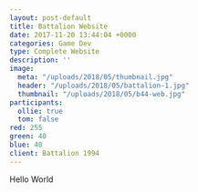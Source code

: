 ```yaml
---
layout: post-default
title: Battalion Website
date: 2017-11-20 13:44:04 +0000
categories: Game Dev
type: Complete Website
description: ''
image:
  meta: "/uploads/2018/05/thumbnail.jpg"
  header: "/uploads/2018/05/battalion-1.jpg"
  thumbnail: "/uploads/2018/05/b44-web.jpg"
participants:
  ollie: true
  tom: false
red: 255
green: 40
blue: 40
client: Battalion 1994
---
```

Hello World